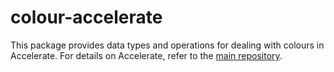 colour-accelerate
=================

This package provides data types and operations for dealing with colours in
Accelerate. For details on Accelerate, refer to the [main
repository](https://github.com/AccelerateHS/accelerate).

